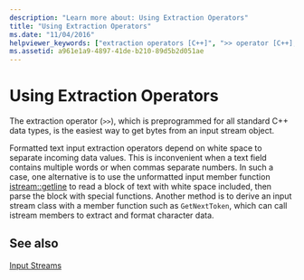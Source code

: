 ```yaml
---
description: "Learn more about: Using Extraction Operators"
title: "Using Extraction Operators"
ms.date: "11/04/2016"
helpviewer_keywords: ["extraction operators [C++]", ">> operator [C++], extraction operators", "operators [C++], extraction"]
ms.assetid: a961e1a9-4897-41de-b210-89d5b2d051ae
---
```

# Using Extraction Operators

The extraction operator (`>>`), which is preprogrammed for all standard C++ data types, is the easiest way to get bytes from an input stream object.

Formatted text input extraction operators depend on white space to separate incoming data values. This is inconvenient when a text field contains multiple words or when commas separate numbers. In such a case, one alternative is to use the unformatted input member function [istream::getline](../standard-library/basic-istream-class.md#getline) to read a block of text with white space included, then parse the block with special functions. Another method is to derive an input stream class with a member function such as `GetNextToken`, which can call istream members to extract and format character data.

## See also

[Input Streams](../standard-library/input-streams.md)
